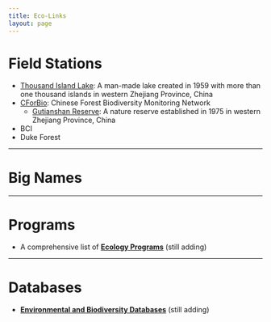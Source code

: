 ```yaml
---
title: Eco-Links
layout: page
---
```



# Field Stations

-	[Thousand Island Lake](http://sixf.org/en/pages/thousand-island-lake): A man-made lake created in 1959 with more than one thousand islands in western Zhejiang Province, China
-	[CForBio](http://www.cfbiodiv.org/): Chinese Forest Biodiversity Monitoring Network
	-	[Gutianshan Reserve](http://sixf.org/en/pages/gutianshan-reserve): A nature reserve established in 1975 in western Zhejiang Province, China
-	BCI
-	Duke Forest


-----

# Big Names

---

# Programs

-	A comprehensive list of [**Ecology Programs**](http://sixf.org/en/pages/ecology-programs/) (still adding)


---

# Databases

-	[**Environmental and Biodiversity Databases**](http://sixf.org/en/pages/environmental-biodiversity-databases/) (still adding)